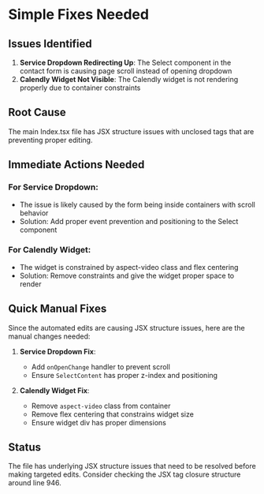 # Simple Fixes Needed

## Issues Identified

1. **Service Dropdown Redirecting Up**: The Select component in the contact form is causing page scroll instead of opening dropdown
2. **Calendly Widget Not Visible**: The Calendly widget is not rendering properly due to container constraints

## Root Cause

The main Index.tsx file has JSX structure issues with unclosed tags that are preventing proper editing.

## Immediate Actions Needed

### For Service Dropdown:

- The issue is likely caused by the form being inside containers with scroll behavior
- Solution: Add proper event prevention and positioning to the Select component

### For Calendly Widget:

- The widget is constrained by aspect-video class and flex centering
- Solution: Remove constraints and give the widget proper space to render

## Quick Manual Fixes

Since the automated edits are causing JSX structure issues, here are the manual changes needed:

1. **Service Dropdown Fix**:

   - Add `onOpenChange` handler to prevent scroll
   - Ensure `SelectContent` has proper z-index and positioning

2. **Calendly Widget Fix**:
   - Remove `aspect-video` class from container
   - Remove flex centering that constrains widget size
   - Ensure widget div has proper dimensions

## Status

The file has underlying JSX structure issues that need to be resolved before making targeted edits. Consider checking the JSX tag closure structure around line 946.
